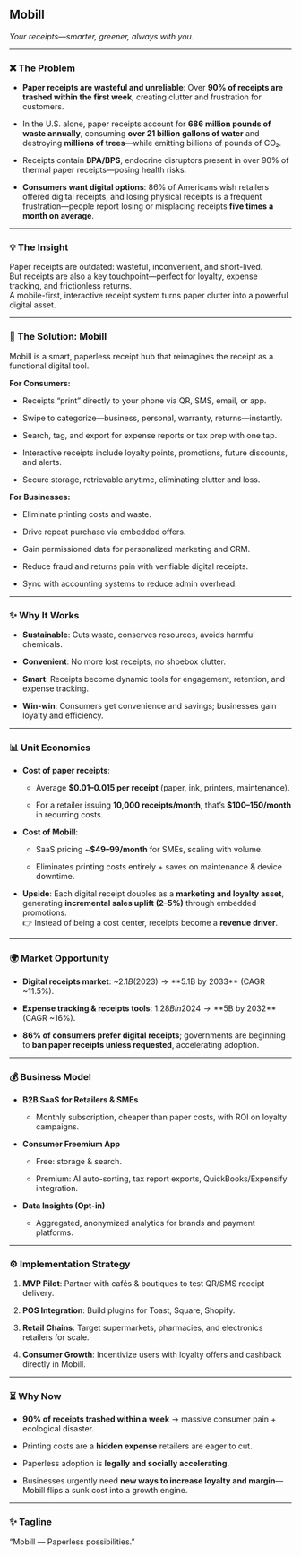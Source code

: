 ## **Mobill**

*Your receipts—smarter, greener, always with you.*

---

### **❌ The Problem**

* **Paper receipts are wasteful and unreliable**: Over **90% of receipts are trashed within the first week**, creating clutter and frustration for customers.

* In the U.S. alone, paper receipts account for **686 million pounds of waste annually**, consuming **over 21 billion gallons of water** and destroying **millions of trees**—while emitting billions of pounds of CO₂.

* Receipts contain **BPA/BPS**, endocrine disruptors present in over 90% of thermal paper receipts—posing health risks.

* **Consumers want digital options**: 86% of Americans wish retailers offered digital receipts, and losing physical receipts is a frequent frustration—people report losing or misplacing receipts **five times a month on average**.

---

### **💡 The Insight**

Paper receipts are outdated: wasteful, inconvenient, and short-lived.  
 But receipts are also a key touchpoint—perfect for loyalty, expense tracking, and frictionless returns.  
 A mobile-first, interactive receipt system turns paper clutter into a powerful digital asset.

---

### **🚀 The Solution: Mobill**

Mobill is a smart, paperless receipt hub that reimagines the receipt as a functional digital tool.

**For Consumers:**

* Receipts “print” directly to your phone via QR, SMS, email, or app.

* Swipe to categorize—business, personal, warranty, returns—instantly.

* Search, tag, and export for expense reports or tax prep with one tap.

* Interactive receipts include loyalty points, promotions, future discounts, and alerts.

* Secure storage, retrievable anytime, eliminating clutter and loss.

**For Businesses:**

* Eliminate printing costs and waste.

* Drive repeat purchase via embedded offers.

* Gain permissioned data for personalized marketing and CRM.

* Reduce fraud and returns pain with verifiable digital receipts.

* Sync with accounting systems to reduce admin overhead.

---

### **✨ Why It Works**

* **Sustainable**: Cuts waste, conserves resources, avoids harmful chemicals.

* **Convenient**: No more lost receipts, no shoebox clutter.

* **Smart**: Receipts become dynamic tools for engagement, retention, and expense tracking.

* **Win-win**: Consumers get convenience and savings; businesses gain loyalty and efficiency.

---

### **📊 Unit Economics**

* **Cost of paper receipts**:

  * Average **$0.01–0.015 per receipt** (paper, ink, printers, maintenance).

  * For a retailer issuing **10,000 receipts/month**, that’s **$100–150/month** in recurring costs.

* **Cost of Mobill**:

  * SaaS pricing \~**$49–99/month** for SMEs, scaling with volume.

  * Eliminates printing costs entirely \+ saves on maintenance & device downtime.

* **Upside**: Each digital receipt doubles as a **marketing and loyalty asset**, generating **incremental sales uplift (2–5%)** through embedded promotions.  
   👉 Instead of being a cost center, receipts become a **revenue driver**.

---

### **🌍 Market Opportunity**

* **Digital receipts market**: \~$2.1B (2023) → **$5.1B by 2033** (CAGR \~11.5%).

* **Expense tracking & receipts tools**: $1.28B in 2024 → **$5B by 2032** (CAGR \~16%).

* **86% of consumers prefer digital receipts**; governments are beginning to **ban paper receipts unless requested**, accelerating adoption.

---

### **💰 Business Model**

* **B2B SaaS for Retailers & SMEs**

  * Monthly subscription, cheaper than paper costs, with ROI on loyalty campaigns.

* **Consumer Freemium App**

  * Free: storage & search.

  * Premium: AI auto-sorting, tax report exports, QuickBooks/Expensify integration.

* **Data Insights (Opt-in)**

  * Aggregated, anonymized analytics for brands and payment platforms.

---

### **⚙️ Implementation Strategy**

1. **MVP Pilot**: Partner with cafés & boutiques to test QR/SMS receipt delivery.

2. **POS Integration**: Build plugins for Toast, Square, Shopify.

3. **Retail Chains**: Target supermarkets, pharmacies, and electronics retailers for scale.

4. **Consumer Growth**: Incentivize users with loyalty offers and cashback directly in Mobill.

---

### **⏳ Why Now**

* **90% of receipts trashed within a week** → massive consumer pain \+ ecological disaster.

* Printing costs are a **hidden expense** retailers are eager to cut.

* Paperless adoption is **legally and socially accelerating**.

* Businesses urgently need **new ways to increase loyalty and margin**—Mobill flips a sunk cost into a growth engine.

---

### **✨ Tagline**

“Mobill — Paperless possibilities.”

